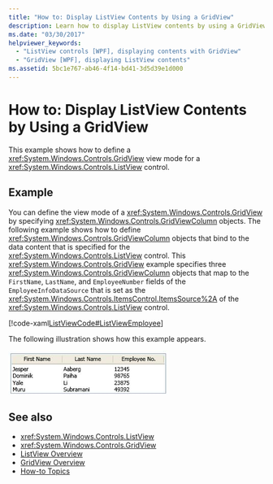 ```yaml
---
title: "How to: Display ListView Contents by Using a GridView"
description: Learn how to display ListView contents by using a GridView, by means of the included code example in XAML.
ms.date: "03/30/2017"
helpviewer_keywords: 
  - "ListView controls [WPF], displaying contents with GridView"
  - "GridView [WPF], displaying ListView contents"
ms.assetid: 5bc1e767-ab46-4f14-bd41-3d5d39e1d000
---
```

# How to: Display ListView Contents by Using a GridView

This example shows how to define a <xref:System.Windows.Controls.GridView> view mode for a <xref:System.Windows.Controls.ListView> control.  
  
## Example  

 You can define the view mode of a <xref:System.Windows.Controls.GridView> by specifying <xref:System.Windows.Controls.GridViewColumn> objects. The following example shows how to define <xref:System.Windows.Controls.GridViewColumn> objects that bind to the data content that is specified for the <xref:System.Windows.Controls.ListView> control. This <xref:System.Windows.Controls.GridView> example specifies three <xref:System.Windows.Controls.GridViewColumn> objects that map to the `FirstName`, `LastName`, and `EmployeeNumber` fields of the `EmployeeInfoDataSource` that is set as the <xref:System.Windows.Controls.ItemsControl.ItemsSource%2A> of the <xref:System.Windows.Controls.ListView> control.  
  
 [!code-xaml[ListViewCode#ListViewEmployee](~/samples/snippets/csharp/VS_Snippets_Wpf/ListViewCode/CSharp/Window1.xaml#listviewemployee)]  
  
 The following illustration shows how this example appears.  
  
 ![Screenshot that shows a ListView with GridView output.](./media/gridview-overview/listview-gridview-output.jpg)  
  
## See also

- <xref:System.Windows.Controls.ListView>
- <xref:System.Windows.Controls.GridView>
- [ListView Overview](listview-overview.md)
- [GridView Overview](gridview-overview.md)
- [How-to Topics](listview-how-to-topics.md)
